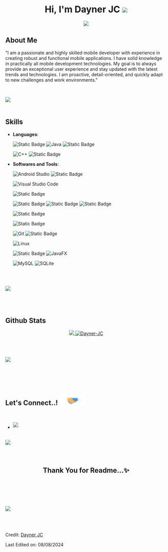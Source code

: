 
<h1 align="center"><b>Hi, I'm Dayner JC</b> <img src="https://media.giphy.com/media/hvRJCLFzcasrR4ia7z/giphy.gif" width="35"></h1>

<p align="center">
  <a href="https://github.com/DenverCoder1/readme-typing-svg"><img src="https://readme-typing-svg.herokuapp.com?font=Time+New+Roman&color=cyan&size=25&center=true&vCenter=true&width=750&height=150&lines=Mobile+Developer..&hearts;"></a>
</p>

## About Me

"I am a passionate and highly skilled mobile developer with experience in creating robust and functional mobile applications. I have solid knowledge in practically all mobile development technologies. My goal is to always provide an exceptional user experience and stay updated with the latest trends and technologies. I am proactive, detail-oriented, and quickly adapt to new challenges and work environments."

<br>

<img src="https://user-images.githubusercontent.com/73097560/115834477-dbab4500-a447-11eb-908a-139a6edaec5c.gif"><br><br>

## Skills

<p align="center">

- **Languages**:

    ![Static Badge](https://img.shields.io/badge/Kotlin-white?style=for-the-badge&logo=kotlin)
    ![Java](https://img.shields.io/badge/java-%23ED8B00.svg?style=for-the-badge&logo=openjdk&logoColor=white)
    ![Static Badge](https://img.shields.io/badge/Dart-blue?style=for-the-badge&logo=dart)


    ![C++](https://img.shields.io/badge/C++%20-%2300599C.svg?style=for-the-badge&logo=c%2B%2B&logoColor=white)
    ![Static Badge](https://img.shields.io/badge/SQL-black?style=for-the-badge&logo=SQL)

- **Softwares and Tools**:

    ![Android Studio](https://img.shields.io/badge/android%20studio-346ac1?style=for-the-badge&logo=android%20studio&logoColor=white)
    ![Static Badge](https://img.shields.io/badge/google-red?style=for-the-badge&logo=google&logoColor=red&labelColor=green&color=blue)

  
    ![Visual Studio Code](https://img.shields.io/badge/Visual%20Studio%20Code-0078d7.svg?style=for-the-badge&logo=visual-studio-code&logoColor=white)


    ![Static Badge](https://img.shields.io/badge/Flutter-blue?style=for-the-badge&logo=Flutter)


    ![Static Badge](https://img.shields.io/badge/Firebase-yellow?style=for-the-badge&logo=Firebase)
    ![Static Badge](https://img.shields.io/badge/Firestore-blue?style=for-the-badge&logo=Firebase)
    ![Static Badge](https://img.shields.io/badge/ci%2Fcd-red?style=for-the-badge&logo=icloud)


    ![Static Badge](https://img.shields.io/badge/Junit_%7C_Espresso-green?style=for-the-badge)


    ![Static Badge](https://img.shields.io/badge/android_jetpack-purple?style=for-the-badge&logo=Android)

  
    ![Git](https://img.shields.io/badge/git-%23F05033.svg?style=for-the-badge&logo=git&logoColor=white)
    ![Static Badge](https://img.shields.io/badge/GitHub-Dayner_JC-white?style=for-the-badge&logo=GitHub&logoColor=Black)

  
    ![Linux](https://img.shields.io/badge/Linux-FCC624?style=for-the-badge&logo=linux&logoColor=black)

  
    ![Static Badge](https://img.shields.io/badge/Spring_Framework-black?style=for-the-badge&logo=Spring)
    ![JavaFX](https://img.shields.io/badge/javafx-%23FF0000.svg?style=for-the-badge&logo=javafx&logoColor=white)

  
    ![MySQL](https://img.shields.io/badge/mysql-4479A1.svg?style=for-the-badge&logo=mysql&logoColor=white)
    ![SQLite](https://img.shields.io/badge/sqlite-%2307405e.svg?style=for-the-badge&logo=sqlite&logoColor=white)

</p>

<br>
<br>

<img src="https://user-images.githubusercontent.com/73097560/115834477-dbab4500-a447-11eb-908a-139a6edaec5c.gif"><br><br>

<br>


## Github Stats 

<div align="center">

<a href="https://github.com/Dayner-JC">
  <img src="https://github-readme-stats.vercel.app/api?username=Dayner-JC&include_all_commits=true&count_private=true&show_icons=true&line_height=20&title_color=7A7ADB&icon_color=2234AE&text_color=D3D3D3&bg_color=0,000000,130F40" width="450"/>
  <img src="https://github-readme-stats.vercel.app/api/top-langs?username=Dayner-JC&show_icons=true&locale=en&layout=compact&line_height=20&title_color=7A7ADB&icon_color=2234AE&text_color=D3D3D3&bg_color=0,000000,130F40" width="375"  alt="Dayner-JC"/>
</a>

</a>
</div>

<br>
<br>
<br>

<img src="https://user-images.githubusercontent.com/73097560/115834477-dbab4500-a447-11eb-908a-139a6edaec5c.gif"><br><br>

<br>
<br>

## Let's Connect..! <img src="https://github.com/0xAbdulKhalid/0xAbdulKhalid/raw/main/assets/mdImages/handshake.gif" width ="80">
<br>
<div align='left'>

<ul>

<li>
<a href="mailto:daynercespedes4@gmail.com" target="_blank">
<img src="https://img.shields.io/badge/Mail%3A-_daynercespedes4%40gmail.com-white?style=flat-square&logo=Gmail&logoColor=Black" t=mail style="margin-bottom: 5px;" />
</a>
</li>
	
</ul>
</div>

<br>
<img src="https://user-images.githubusercontent.com/73097560/115834477-dbab4500-a447-11eb-908a-139a6edaec5c.gif">
<br>
<br>
<br>

<div align='center'>

## Thank You for Readme...✨

</div>
<br>
<br>
<br>
<br>

<img src="https://user-images.githubusercontent.com/73097560/115834477-dbab4500-a447-11eb-908a-139a6edaec5c.gif"><br><br>

<br>

Credit: [Dayner JC](https://github.com/Dayner-JC/Dayner-JC)

Last Edited on: 08/08/2024

